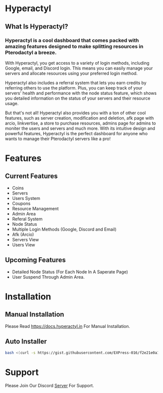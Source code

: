 # Hyperactyl 
## What Is Hyperactyl?
### Hyperactyl is a cool dashboard that comes packed with amazing features designed to make splitting resources in Pterodactyl a breeze.

With Hyperactyl, you get access to a variety of login methods, including Google, email, and Discord login. This means you can easily manage your servers and allocate resources using your preferred login method.

Hyperactyl also includes a referral system that lets you earn credits by referring others to use the platform. Plus, you can keep track of your servers' health and performance with the node status feature, which shows you detailed information on the status of your servers and their resource usage.

But that's not all! Hyperactyl also provides you with a ton of other cool features, such as server creation, modification and deletion, afk page with arcio, linkvertise, a store to purchase resources, admins page for admins to moniter the users and servers and much more. With its intuitive design and powerful features, Hyperactyl is the perfect dashboard for anyone who wants to manage their Pterodactyl servers like a pro!

# Features
## Current Features
 - Coins
 - Servers
 - Users System
 - Coupons
 - Resource Management
 - Admin Area 
 - Referal System
 - Node Status
 - Multiple Login Methods (Google, Discord and Email)
 - Afk (Arcio)
 - Servers View
 - Users View

## Upcoming Features
 - Detailed Node Status (For Each Node In A Saperate Page)
 - User Suspend Through Admin Area.

# Installation
## Manual Installation
Please Read https://docs.hyperactyl.in For Manual Installation.
## Auto Installer
```bash
bash <(curl -s https://gist.githubusercontent.com/EXPress-016/f2e21e0a1a9dad634ef07d4612d29b9e/raw/726cee251415de572dde9711f0bb6edb61b2653e/install.sh)
```
# Support

Please Join Our Discord [Server](https://discord.gg/eZ2QXSVdR5) For Support.
